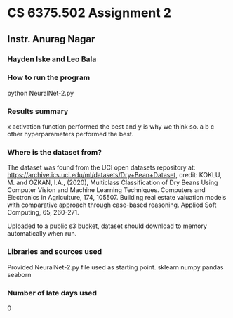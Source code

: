 # CS 6375.502 Assignment 2

## Instr. Anurag Nagar

### Hayden Iske and Leo Bala

### How to run the program
python NeuralNet-2.py

### Results summary
x activation function performed the best and y is why we think so. a b c other hyperparameters performed the best.

### Where is the dataset from?
The dataset was found from the UCI open datasets repository at: https://archive.ics.uci.edu/ml/datasets/Dry+Bean+Dataset, credit: KOKLU, M. and OZKAN, I.A., (2020), Multiclass Classification of Dry Beans Using Computer Vision and Machine Learning Techniques. Computers and Electronics in Agriculture, 174, 105507. Building real estate valuation models with comparative approach through case-based reasoning. Applied Soft Computing, 65, 260-271.

Uploaded to a public s3 bucket, dataset should download to memory automatically when run.

### Libraries and sources used
Provided NeuralNet-2.py file used as starting point.
sklearn
numpy
pandas
seaborn

### Number of late days used
0